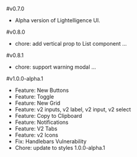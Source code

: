 #v0.7.0
- Alpha version of Lightelligence UI.

#v0.8.0
- chore: add vertical prop to List component …

#v0.8.1
- chore: support warning modal …

#v1.0.0-alpha.1
* Feature: New Buttons
* Feature: Toggle
* Feature: New Grid
* Feature: v2 inputs, v2 label, v2 input, v2 select
* Feature: Copy to Clipboard
* Feature: Notifications
* Feature: V2 Tabs
* Feature: v2 Icons
* Fix: Handlebars Vulnerability
* Chore: update to styles 1.0.0-alpha.1
